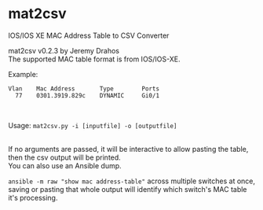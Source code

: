 # mat2csv

IOS/IOS XE MAC Address Table to CSV Converter

mat2csv v0.2.3 by Jeremy Drahos
<br>
The supported MAC table format is from IOS/IOS-XE.

Example:
<br>
```
Vlan    Mac Address       Type        Ports
  77    0301.3919.829c    DYNAMIC     Gi0/1
```
<br>

Usage: ``` mat2csv.py -i [inputfile] -o [outputfile] ```

<br>
If no arguments are passed, it will be interactive to allow pasting the table, then the csv output will be printed.
<br>
You can also use an Ansible dump.

```ansible -m raw "show mac address-table"``` across multiple switches at once, saving or pasting that whole output will identify which switch's MAC table it's processing.

